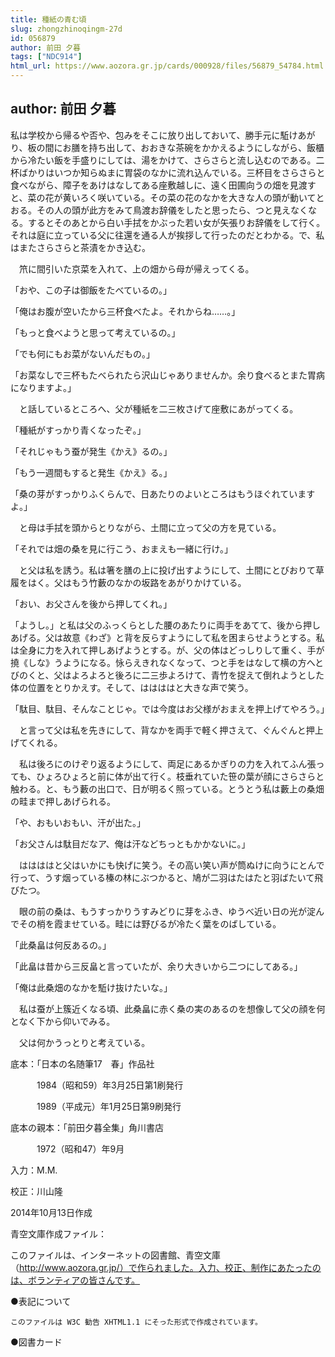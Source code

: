 ```yaml
---
title: 種紙の青む頃
slug: zhongzhinoqingm-27d
id: 056879
author: 前田 夕暮
tags: ["NDC914"]
html_url: https://www.aozora.gr.jp/cards/000928/files/56879_54784.html
---
```


## author: 前田 夕暮

私は学校から帰るや否や、包みをそこに放り出しておいて、勝手元に駈けあがり、板の間にお膳を持ち出して、おおきな茶碗をかかえるようにしながら、飯櫃から冷たい飯を手盛りにしては、湯をかけて、さらさらと流し込むのである。二杯ばかりはいつか知らぬまに胃袋のなかに流れ込んでいる。三杯目をさらさらと食べながら、障子をあけはなしてある座敷越しに、遠く田圃向うの畑を見渡すと、菜の花が黄いろく咲いている。その菜の花のなかを大きな人の頭が動いてとおる。その人の頭が此方をみて鳥渡お辞儀をしたと思ったら、つと見えなくなる。するとそのあとから白い手拭をかぶった若い女が矢張りお辞儀をして行く。それは庭に立っている父に往還を通る人が挨拶して行ったのだとわかる。で、私はまたさらさらと茶漬をかき込む。

　笊に間引いた京菜を入れて、上の畑から母が帰えってくる。

「おや、この子は御飯をたべているの。」

「俺はお腹が空いたから三杯食べたよ。それからね……。」

「もっと食べようと思って考えているの。」

「でも何にもお菜がないんだもの。」

「お菜なしで三杯もたべられたら沢山じゃありませんか。余り食べるとまた胃病になりますよ。」

　と話しているところへ、父が種紙を二三枚さげて座敷にあがってくる。

「種紙がすっかり青くなったぞ。」

「それじゃもう蚕が発生《かえ》るの。」

「もう一週間もすると発生《かえ》る。」

「桑の芽がすっかりふくらんで、日あたりのよいところはもうほぐれていますよ。」

　と母は手拭を頭からとりながら、土間に立って父の方を見ている。

「それでは畑の桑を見に行こう、おまえも一緒に行け。」

　と父は私を誘う。私は箸を膳の上に投げ出すようにして、土間にとびおりて草履をはく。父はもう竹藪のなかの坂路をあがりかけている。

「おい、お父さんを後から押してくれ。」

「ようし。」と私は父のふっくらとした腰のあたりに両手をあてて、後から押しあげる。父は故意《わざ》と背を反らすようにして私を困まらせようとする。私は全身に力を入れて押しあげようとする。が、父の体はどっしりして重く、手が撓《しな》うようになる。怺らえきれなくなって、つと手をはなして横の方へとびのくと、父はよろよろと後ろに二三歩よろけて、青竹を捉えて倒れようとした体の位置をとりかえす。そして、ははははと大きな声で笑う。

「駄目、駄目、そんなことじゃ。では今度はお父様がおまえを押上げてやろう。」

　と言って父は私を先きにして、背なかを両手で軽く押さえて、ぐんぐんと押上げてくれる。

　私は後ろにのけぞり返るようにして、両足にあるかぎりの力を入れてふん張っても、ひょろひょろと前に体が出て行く。枝垂れていた笹の葉が顔にさらさらと触わる。と、もう藪の出口で、日が明るく照っている。とうとう私は藪上の桑畑の畦まで押しあげられる。

「や、おもいおもい、汗が出た。」

「お父さんは駄目だなア、俺は汗などちっともかかないに。」

　ははははと父はいかにも快げに笑う。その高い笑い声が筒ぬけに向うにとんで行って、うす烟っている榛の林にぶつかると、鳩が二羽はたはたと羽ばたいて飛びたつ。

　眼の前の桑は、もうすっかりうすみどりに芽をふき、ゆうべ近い日の光が淀んでその梢を霞ませている。畦には野びるが冷たく葉をのばしている。

「此桑畠は何反あるの。」

「此畠は昔から三反畠と言っていたが、余り大きいから二つにしてある。」

「俺は此桑畑のなかを駈け抜けたいな。」

　私は蚕が上簇近くなる頃、此桑畠に赤く桑の実のあるのを想像して父の顔を何となく下から仰いでみる。

　父は何かうっとりと考えている。













底本：「日本の名随筆17　春」作品社

　　　1984（昭和59）年3月25日第1刷発行

　　　1989（平成元）年1月25日第9刷発行

底本の親本：「前田夕暮全集」角川書店

　　　1972（昭和47）年9月

入力：M.M.

校正：川山隆

2014年10月13日作成

青空文庫作成ファイル：

このファイルは、インターネットの図書館、青空文庫（http://www.aozora.gr.jp/）で作られました。入力、校正、制作にあたったのは、ボランティアの皆さんです。











●表記について


	このファイルは W3C 勧告 XHTML1.1 にそった形式で作成されています。







●図書カード